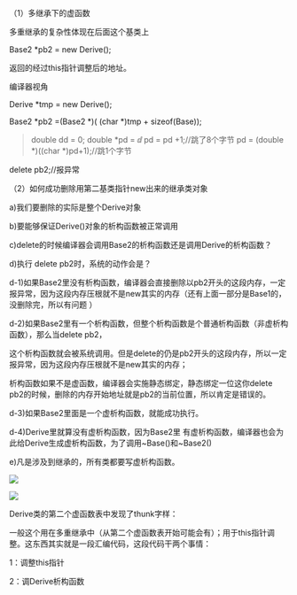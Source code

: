 （1）多继承下的虚函数

多重继承的复杂性体现在后面这个基类上

Base2 *pb2 = new Derive();

返回的经过this指针调整后的地址。

编译器视角

Derive *tmp = new Derive();

Base2 *pb2 =(Base2 *)( (char *)tmp + sizeof(Base));

> double dd = 0;
> double *pd = &dd;
> pd = pd +1;//跳了8个字节
> pd = (double *)((char *)pd+1);//跳1个字节
> 


delete pb2;//报异常

（2）如何成功删除用第二基类指针new出来的继承类对象

a)我们要删除的实际是整个Derive对象

b)要能够保证Derive()对象的析构函数被正常调用

c)delete的时候编译器会调用Base2的析构函数还是调用Derive的析构函数？

d)执行 delete pb2时，系统的动作会是？

d-1)如果Base2里没有析构函数，编译器会直接删除以pb2开头的这段内存，一定报异常，因为这段内存压根就不是new其实的内存（还有上面一部分是Base1的，没删除完，所以有问题 ）

d-2)如果Base2里有一个析构函数，但整个析构函数是个普通析构函数（非虚析构函数），那么当delete pb2，

这个析构函数就会被系统调用。但是delete的仍是pb2开头的这段内存，所以一定报异常，因为这段内存压根就不是new其实的内存；

析构函数如果不是虚函数，编译器会实施静态绑定，静态绑定一位这你delete pb2的时候，删除的内存开始地址就是pb2的当前位置，所以肯定是错误的。

d-3)如果Base2里面是一个虚析构函数，就能成功执行。

d-4)Derive里就算没有虚析构函数，因为Base2里 有虚析构函数，编译器也会为此给Derive生成虚析构函数，为了调用~Base()和~Base2()

e)凡是涉及到继承的，所有类都要写虚析构函数。

![](https://gitee.com/hxc8/images2/raw/master/img/202407172212973.jpg)

![](https://gitee.com/hxc8/images2/raw/master/img/202407172212270.jpg)

Derive类的第二个虚函数表中发现了thunk字样：

一般这个用在多重继承中（从第二个虚函数表开始可能会有）；用于this指针调整。这东西其实就是一段汇编代码，这段代码干两个事情：

1：调整this指针

2：调Derive析构函数